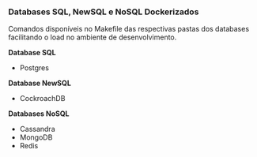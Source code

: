 ### Databases SQL, NewSQL e NoSQL Dockerizados

Comandos disponíveis no Makefile das respectivas pastas dos databases facilitando o load no ambiente de desenvolvimento.

**Database SQL**
-   Postgres

**Database NewSQL**
-   CockroachDB

**Databases NoSQL**
-   Cassandra
-   MongoDB
-   Redis



